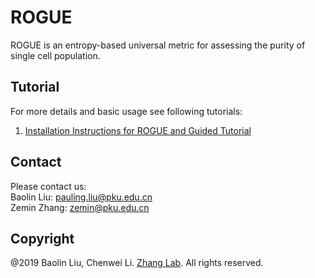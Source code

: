 # ROGUE
ROGUE is an entropy-based universal metric for assessing the purity of single cell population.

## Tutorial
For more details and basic usage see following tutorials:
1.	[Installation Instructions for ROGUE and Guided Tutorial](https://github.com/PaulingLiu/ROGUE/tree/master/vignettes/ROGUE_Tutorials.pdf)

## Contact
Please contact us:  
Baolin Liu: pauling.liu@pku.edu.cn  
Zemin Zhang: zemin@pku.edu.cn

## Copyright
@2019 Baolin Liu, Chenwei Li. [Zhang Lab](http://cancer-pku.cn/). All rights reserved.
